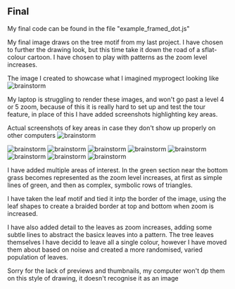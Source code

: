 ## Final
My final code can be found in the file "example_framed_dot.js"

My final image draws on the tree motif from my last project. I have chosen to further the drawing look, but this time take it down the road of a sflat-colour cartoon. I have chosen to play with patterns as the zoom level increases. 

The image I created to showcase what I imagined myprogect looking like
![brainstorm](https://1.bp.blogspot.com/-6_0XgT2ckR0/WglvO6PgBWI/AAAAAAAAAXA/oLRKm464ca4Blo_VYSNgJXc-spW_k5uLACLcBGAs/s320/treeworld2.png)

My laptop is struggling to render these images, and won't go past a level 4 or 5 zoom, because of this it is really hard to set up and test the tour feature, in place of this I have added screenshots highlighting key areas.


Actual screenshots of key areas in case they don't show up properly on other computers
![brainstorm](https://1.bp.blogspot.com/-ZKrAFvwoq4g/WgmBtKn-2XI/AAAAAAAAAXQ/9x-wvodGRU0rPpkzAF9BkUBqeBUAFbF2QCLcBGAs/s320/grass5.PNG)

![brainstorm](https://1.bp.blogspot.com/-dCgEA2LjlxE/WgmBtMam_gI/AAAAAAAAAXU/hGjF1f8GPfADdv8YKrAfSk98ma4ea9mLQCLcBGAs/s320/grass.PNG)
![brainstorm](https://2.bp.blogspot.com/-eu5j6scYzoY/WgmBzUsn_PI/AAAAAAAAAXY/-MBsC7Rq3c0_6PtEpMRAN45OpHRXqtCbACLcBGAs/s320/leafgrass.PNG)
![brainstorm](https://1.bp.blogspot.com/-iKjwTpymaxY/WgmB8o88pKI/AAAAAAAAAXc/F-fhB8Fa_IoQnrxwNWVIMQvtUbn37Op1gCLcBGAs/s320/leaves3.PNG)
![brainstorm](https://3.bp.blogspot.com/-TTl2wPatZa0/WgmB8gN-H6I/AAAAAAAAAXg/dkmtd0OaT3oF5e4A-75gljVki7KpYobfwCLcBGAs/s320/leaves.PNG)
![brainstorm](https://3.bp.blogspot.com/-QOC18hXV5SA/WgmCF2IT8wI/AAAAAAAAAXk/ggfVYdvirf8ZEwQC5JTI5FV6zlw-hMu7wCLcBGAs/s320/p4tree%2Blines.PNG)
![brainstorm](https://4.bp.blogspot.com/-eWzJWQ0bjGc/WgmCLWNm22I/AAAAAAAAAXs/vrF70FCbY_MyQw0o0HUGX48zikLjPW0lwCLcBGAs/s320/tree2.PNG)
![brainstorm](https://3.bp.blogspot.com/-SqaJZzRvlwo/WgmCLXmbhLI/AAAAAAAAAXw/8UOXdq_MoBAZgriG4P8MORmk5f_6pTxLwCLcBGAs/s320/tree3.PNG)
![brainstorm](https://3.bp.blogspot.com/-pFhup9sBeck/WgmCLFFr9JI/AAAAAAAAAXo/m4MrfQasZw8_12KXFB9m2PRipJ3uoBCpQCLcBGAs/s320/tree4.PNG)


I have added multiple areas of interest. In the green section near the bottom grass becomes represented as the zoom level increases, at first as simple lines of green, and then as complex, symbolic rows of triangles.

I have taken the leaf motif and tied it intp the border of the image, using the leaf shapes to create a braided border at top and bottom when zoom is increased. 

I have also added detail to the leaves as zoom increases, adding some subtle lines to abstract the basicx leaves into a pattern. 
The tree leaves themselves I have decidd to leave all a single colour, however I have moved them about based on noise and created a more randomised, varied population of leaves.

Sorry for the lack of previews and thumbnails, my computer won't dp them on this style of drawing, it doesn't recognise it as an image

